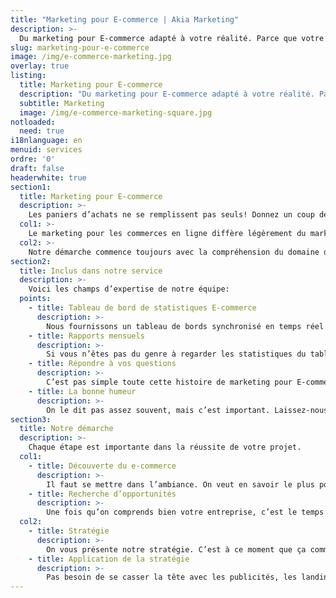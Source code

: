 ```yaml
---
title: "Marketing pour E-commerce | Akia Marketing"
description: >-
  Du marketing pour E-commerce adapté à votre réalité. Parce que votre panier mérite d’être bien traité! 
slug: marketing-pour-e-commerce
image: /img/e-commerce-marketing.jpg
overlay: true
listing:
  title: Marketing pour E-commerce
  description: "Du marketing pour E-commerce adapté à votre réalité. Parce que votre panier mérite d’être bien traité!"
  subtitle: Marketing
  image: /img/e-commerce-marketing-square.jpg
notloaded:
  need: true
i18nlanguage: en
menuid: services
ordre: '0'
draft: false
headerwhite: true
section1:
  title: Marketing pour E-commerce
  description: >-
    Les paniers d’achats ne se remplissent pas seuls! Donnez un coup de pouce à vos ventes. Notre équipe est là pour vous aider à trouver la stratégie à mettre en place pour améliorer la performance de votre site transactionnel! 
  col1: >-
    Le marketing pour les commerces en ligne diffère légèrement du marketing digital traditionnel. Des données sont disponibles pour chacun des achats que les clients vont faire, donc il y a beaucoup plus à analyser! Et c’est beaucoup plus excitant puisque les efforts marketing se transforment directements en ventes sur le site web! 
  col2: >-
    Notre démarche commence toujours avec la compréhension du domaine d’expertise. Il est primordial que l’équipe se plonge dans votre domaine pour voir les obstacles et les embûches à surmonter pour exploiter efficacement les opportunités. Dans un monde où les possibilités de publicité augmentent chaque année, il est important de voir clair et de savoir mettre ses oeufs dans les bons paniers.
section2:
  title: Inclus dans notre service 
  description: >-
    Voici les champs d’expertise de notre équipe:
  points:
    - title: Tableau de bord de statistiques E-commerce
      description: >-
        Nous fournissons un tableau de bords synchronisé en temps réel avec les statistiques des différents canaux marketing que nous utilisons. Vous pouvez suivre rapidement le progrès des campagnes!
    - title: Rapports mensuels
      description: >-
        Si vous n’êtes pas du genre à regarder les statistiques du tableau de bord en temps réel, pas de problème, nous vous fournirons un rapport mensuel de la situation.
    - title: Répondre à vos questions
      description: >-
        C’est pas simple toute cette histoire de marketing pour E-commerce. À travers notre travail, nous éduquons nos clients pour qu’ils comprennent mieux notre travail. Vous êtes à un coup de téléphone de notre équipe!
    - title: La bonne humeur
      description: >-
        On le dit pas assez souvent, mais c’est important. Laissez-nous mettre du soleil dans votre journée (même s’il pleut).
section3:
  title: Notre démarche
  description: >-
    Chaque étape est importante dans la réussite de votre projet.
  col1:
    - title: Découverte du e-commerce
      description: >-
        Il faut se mettre dans l’ambiance. On veut en savoir le plus possible sur votre entreprise! Même l’histoire que tout le monde est tanné d’entendre au bureau, on veut la savoir. Bref, plus on a d’informations, plus on est armé pour remplir vos paniers!
    - title: Recherche d’opportunités
      description: >-
        Une fois qu’on comprends bien votre entreprise, c’est le temps de trouver la meilleure approche pour vous. C’est le temps de se creuser les méninges pour notre équipe! 
  col2:
    - title: Stratégie
      description: >-
        On vous présente notre stratégie. C’est à ce moment que ça commence à être excitant! 
    - title: Application de la stratégie
      description: >-
        Pas besoin de se casser la tête avec les publicités, les landings pages ou bien l’écriture de contenu, notre équipe s’en charge.
---
```


